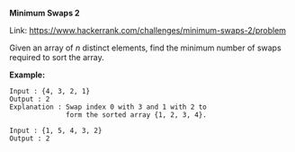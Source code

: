 **Minimum Swaps 2**

Link: https://www.hackerrank.com/challenges/minimum-swaps-2/problem

Given an array of *n* distinct elements, find the minimum number of swaps required to sort the array.

**Example:**

```
Input : {4, 3, 2, 1}
Output : 2
Explanation : Swap index 0 with 3 and 1 with 2 to 
              form the sorted array {1, 2, 3, 4}.

Input : {1, 5, 4, 3, 2}
Output : 2
```